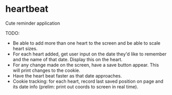 # heartbeat
Cute reminder application

TODO:

- Be able to add more than one heart to the screen and be able to scale heart sizes. 
- For each heart added, get user input on the date they'd like to remember and the name of that date. Display this on the heart.
- For any change made on the screen, have a save button appear. This will print changes to the cookie. 
- Have the heart beat faster as that date approaches. 
- Cookie tracking: for each heart, record last saved position on page and its date info (prelim: print out coords to screen in real time).